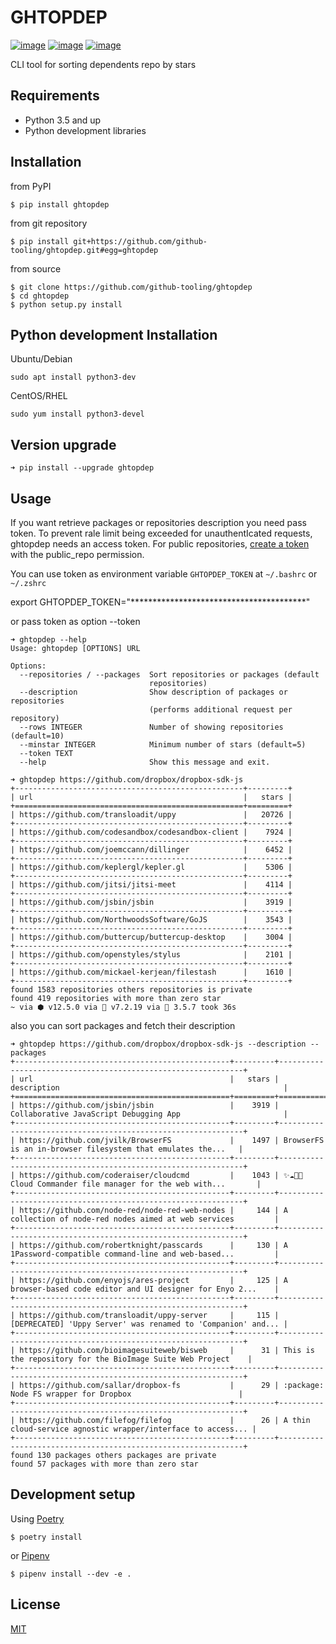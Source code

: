 # GHTOPDEP
[![image](https://img.shields.io/pypi/v/ghtopdep.svg)](https://pypi.org/project/ghtopdep/)
[![image](https://img.shields.io/pypi/l/ghtopdep.svg)](https://pypi.org/project/ghtopdep/)
[![image](https://img.shields.io/pypi/pyversions/ghtopdep.svg)](https://pypi.org/project/ghtopdep/)

CLI tool for sorting dependents repo by stars

## Requirements
* Python 3.5 and up
* Python development libraries

## Installation
from PyPI
```
$ pip install ghtopdep
```

from git repository
```
$ pip install git+https://github.com/github-tooling/ghtopdep.git#egg=ghtopdep
```

from source
```
$ git clone https://github.com/github-tooling/ghtopdep
$ cd ghtopdep
$ python setup.py install
```

## Python development Installation

Ubuntu/Debian
```
sudo apt install python3-dev
```

CentOS/RHEL
```
sudo yum install python3-devel
```

## Version upgrade
```
➜ pip install --upgrade ghtopdep
```

## Usage

If you want retrieve packages or repositories description you need pass token.
To prevent rale limit being exceeded for unauthentIcated requests, ghtopdep needs an access token.
For public repositories, [create a token](https://github.com/settings/tokens/new?scopes=public_repo&description=ghtopdep) 
with the public_repo permission.

You can use token as environment variable ``GHTOPDEP_TOKEN`` at ``~/.bashrc`` or ``~/.zshrc`` 

export GHTOPDEP_TOKEN="****************************************"

or pass token as option --token

```
➜ ghtopdep --help
Usage: ghtopdep [OPTIONS] URL

Options:
  --repositories / --packages  Sort repositories or packages (default
                               repositories)
  --description                Show description of packages or repositories
                               (performs additional request per repository)
  --rows INTEGER               Number of showing repositories (default=10)
  --minstar INTEGER            Minimum number of stars (default=5)
  --token TEXT
  --help                       Show this message and exit.
```


```
➜ ghtopdep https://github.com/dropbox/dropbox-sdk-js
+---------------------------------------------------+---------+
| url                                               |   stars |
+===================================================+=========+
| https://github.com/transloadit/uppy               |   20726 |
+---------------------------------------------------+---------+
| https://github.com/codesandbox/codesandbox-client |    7924 |
+---------------------------------------------------+---------+
| https://github.com/joemccann/dillinger            |    6452 |
+---------------------------------------------------+---------+
| https://github.com/keplergl/kepler.gl             |    5306 |
+---------------------------------------------------+---------+
| https://github.com/jitsi/jitsi-meet               |    4114 |
+---------------------------------------------------+---------+
| https://github.com/jsbin/jsbin                    |    3919 |
+---------------------------------------------------+---------+
| https://github.com/NorthwoodsSoftware/GoJS        |    3543 |
+---------------------------------------------------+---------+
| https://github.com/buttercup/buttercup-desktop    |    3004 |
+---------------------------------------------------+---------+
| https://github.com/openstyles/stylus              |    2101 |
+---------------------------------------------------+---------+
| https://github.com/mickael-kerjean/filestash      |    1610 |
+---------------------------------------------------+---------+
found 1583 repositories others repositories is private
found 419 repositories with more than zero star
~ via ⬢ v12.5.0 via 🐘 v7.2.19 via 🐍 3.5.7 took 36s 
```

also you can sort packages and fetch their description 

```
➜ ghtopdep https://github.com/dropbox/dropbox-sdk-js --description --packages
+------------------------------------------------+---------+--------------------------------------------------------------+
| url                                            |   stars | description                                                  |
+================================================+=========+==============================================================+
| https://github.com/jsbin/jsbin                 |    3919 | Collaborative JavaScript Debugging App                       |
+------------------------------------------------+---------+--------------------------------------------------------------+
| https://github.com/jvilk/BrowserFS             |    1497 | BrowserFS is an in-browser filesystem that emulates the...   |
+------------------------------------------------+---------+--------------------------------------------------------------+
| https://github.com/coderaiser/cloudcmd         |    1043 | ✨☁️📁✨ Cloud Commander file manager for the web with...       |
+------------------------------------------------+---------+--------------------------------------------------------------+
| https://github.com/node-red/node-red-web-nodes |     144 | A collection of node-red nodes aimed at web services         |
+------------------------------------------------+---------+--------------------------------------------------------------+
| https://github.com/robertknight/passcards      |     130 | A 1Password-compatible command-line and web-based...         |
+------------------------------------------------+---------+--------------------------------------------------------------+
| https://github.com/enyojs/ares-project         |     125 | A browser-based code editor and UI designer for Enyo 2...    |
+------------------------------------------------+---------+--------------------------------------------------------------+
| https://github.com/transloadit/uppy-server     |     115 | [DEPRECATED] 'Uppy Server' was renamed to 'Companion' and... |
+------------------------------------------------+---------+--------------------------------------------------------------+
| https://github.com/bioimagesuiteweb/bisweb     |      31 | This is the repository for the BioImage Suite Web Project    |
+------------------------------------------------+---------+--------------------------------------------------------------+
| https://github.com/sallar/dropbox-fs           |      29 | :package: Node FS wrapper for Dropbox                        |
+------------------------------------------------+---------+--------------------------------------------------------------+
| https://github.com/filefog/filefog             |      26 | A thin cloud-service agnostic wrapper/interface to access... |
+------------------------------------------------+---------+--------------------------------------------------------------+
found 130 packages others packages are private
found 57 packages with more than zero star
```

## Development setup
Using [Poetry](https://poetry.eustace.io/docs/)   
```
$ poetry install
```
or [Pipenv](https://docs.pipenv.org/)   
```
$ pipenv install --dev -e .
```

## License
[MIT](https://choosealicense.com/licenses/mit/)
